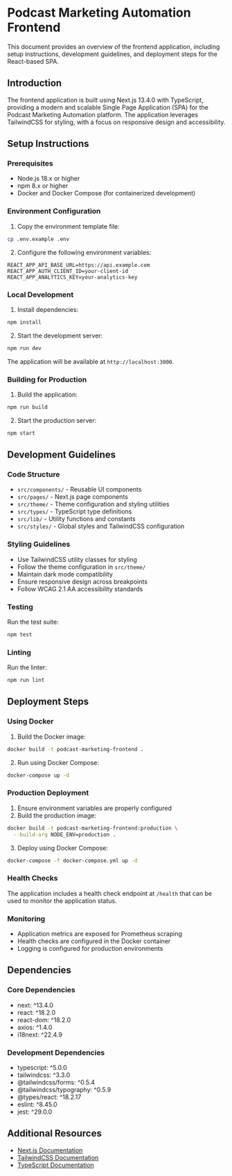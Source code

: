 # Podcast Marketing Automation Frontend

This document provides an overview of the frontend application, including setup instructions, development guidelines, and deployment steps for the React-based SPA.

## Introduction

The frontend application is built using Next.js 13.4.0 with TypeScript, providing a modern and scalable Single Page Application (SPA) for the Podcast Marketing Automation platform. The application leverages TailwindCSS for styling, with a focus on responsive design and accessibility.

## Setup Instructions

### Prerequisites
- Node.js 18.x or higher
- npm 8.x or higher
- Docker and Docker Compose (for containerized development)

### Environment Configuration
1. Copy the environment template file:
```bash
cp .env.example .env
```

2. Configure the following environment variables:
```
REACT_APP_API_BASE_URL=https://api.example.com
REACT_APP_AUTH_CLIENT_ID=your-client-id
REACT_APP_ANALYTICS_KEY=your-analytics-key
```

### Local Development
1. Install dependencies:
```bash
npm install
```

2. Start the development server:
```bash
npm run dev
```

The application will be available at `http://localhost:3000`.

### Building for Production
1. Build the application:
```bash
npm run build
```

2. Start the production server:
```bash
npm start
```

## Development Guidelines

### Code Structure
- `src/components/` - Reusable UI components
- `src/pages/` - Next.js page components
- `src/theme/` - Theme configuration and styling utilities
- `src/types/` - TypeScript type definitions
- `src/lib/` - Utility functions and constants
- `src/styles/` - Global styles and TailwindCSS configuration

### Styling Guidelines
- Use TailwindCSS utility classes for styling
- Follow the theme configuration in `src/theme/`
- Maintain dark mode compatibility
- Ensure responsive design across breakpoints
- Follow WCAG 2.1 AA accessibility standards

### Testing
Run the test suite:
```bash
npm test
```

### Linting
Run the linter:
```bash
npm run lint
```

## Deployment Steps

### Using Docker

1. Build the Docker image:
```bash
docker build -t podcast-marketing-frontend .
```

2. Run using Docker Compose:
```bash
docker-compose up -d
```

### Production Deployment

1. Ensure environment variables are properly configured
2. Build the production image:
```bash
docker build -t podcast-marketing-frontend:production \
  --build-arg NODE_ENV=production .
```

3. Deploy using Docker Compose:
```bash
docker-compose -f docker-compose.yml up -d
```

### Health Checks
The application includes a health check endpoint at `/health` that can be used to monitor the application status.

### Monitoring
- Application metrics are exposed for Prometheus scraping
- Health checks are configured in the Docker container
- Logging is configured for production environments

## Dependencies

### Core Dependencies
- next: ^13.4.0
- react: ^18.2.0
- react-dom: ^18.2.0
- axios: ^1.4.0
- i18next: ^22.4.9

### Development Dependencies
- typescript: ^5.0.0
- tailwindcss: ^3.3.0
- @tailwindcss/forms: ^0.5.4
- @tailwindcss/typography: ^0.5.9
- @types/react: ^18.2.17
- eslint: ^8.45.0
- jest: ^29.0.0

## Additional Resources
- [Next.js Documentation](https://nextjs.org/docs)
- [TailwindCSS Documentation](https://tailwindcss.com/docs)
- [TypeScript Documentation](https://www.typescriptlang.org/docs)